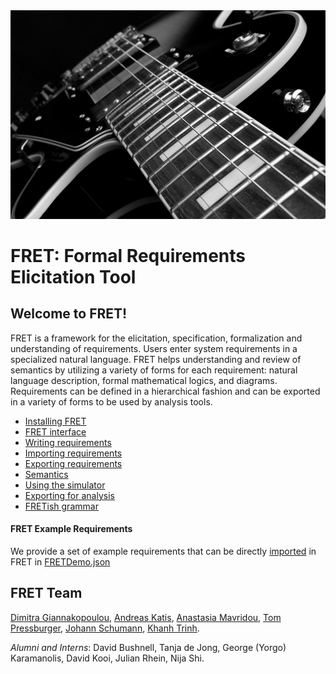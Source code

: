 <!-- userManual.md -->

<img src="./icons/electric-guitar.png" height=25% width=100%>

# FRET: Formal Requirements Elicitation Tool

## Welcome to FRET!

FRET is a framework for the elicitation, specification, formalization and understanding of requirements. Users enter system requirements in a specialized natural language. FRET helps understanding and review of semantics by utilizing a variety of forms for each requirement: natural language description, formal mathematical logics, and diagrams. Requirements can be defined in a hierarchical fashion and can be exported in a variety of forms to be used by analysis tools.


* [Installing FRET](./installingFRET/installationInstructions.md)
* [FRET interface](./user-interface/tutorial.md)
* [Writing requirements](./user-interface/writingReqs.md)
* [Importing requirements](./user-interface/export&import/import.md)
* [Exporting requirements](./user-interface/export&import/export.md)
* [Semantics](./semantics/semanticsOverview.md)
* [Using the simulator](./usingTheSimulator/ltlsim.md)
* [Exporting for analysis](./ExportingForAnalysis/analysis.md)
* [FRETish grammar](./fretishGrammar/index.html ':include width=100% height=800px')

#### FRET Example Requirements

We provide a set of example requirements that can be directly [imported](./user-interface/export&import/import.md) in FRET  in [FRETDemo.json](../../../tutorialExamples/FRETDemo.json)

## FRET Team

[Dimitra Giannakopoulou](https://ti.arc.nasa.gov/profile/dimitra/),
[Andreas Katis](https://andreaskatis.github.io/),
[Anastasia Mavridou](http://amavridou.com/),
[Tom Pressburger](https://ti.arc.nasa.gov/profile/ttp/),
[Johann Schumann](https://ti.arc.nasa.gov/profile/schumann/),
[Khanh Trinh](https://www.researchgate.net/profile/Khanh-Trinh-3).

*Alumni and Interns*: David Bushnell, Tanja de Jong, George (Yorgo) Karamanolis, David Kooi, Julian Rhein, Nija Shi.
